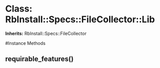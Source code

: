 # Class: RbInstall::Specs::FileCollector::Lib
**Inherits:** RbInstall::Specs::FileCollector
    




#Instance Methods
## requirable_features() [](#method-i-requirable_features)

